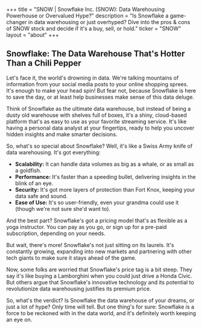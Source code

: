 +++
title = "SNOW |  Snowflake Inc. (SNOW): Data Warehousing Powerhouse or Overvalued Hype?"
description = "Is Snowflake a game-changer in data warehousing or just overhyped? Dive into the pros & cons of SNOW stock and decide if it's a buy, sell, or hold."
ticker = "SNOW"
layout = "about"
+++

        


## Snowflake: The Data Warehouse That's Hotter Than a Chili Pepper

Let's face it, the world's drowning in data. We're talking mountains of information from your social media posts to your online shopping sprees. It's enough to make your head spin! But fear not, because Snowflake is here to save the day, or at least help businesses make sense of this data deluge.

Think of Snowflake as the ultimate data warehouse, but instead of being a dusty old warehouse with shelves full of boxes, it's a shiny, cloud-based platform that's as easy to use as your favorite streaming service. It's like having a personal data analyst at your fingertips, ready to help you uncover hidden insights and make smarter decisions.

So, what's so special about Snowflake? Well, it's like a Swiss Army knife of data warehousing. It's got everything:

* **Scalability:** It can handle data volumes as big as a whale, or as small as a goldfish.
* **Performance:** It's faster than a speeding bullet, delivering insights in the blink of an eye.
* **Security:** It's got more layers of protection than Fort Knox, keeping your data safe and sound.
* **Ease of Use:** It's so user-friendly, even your grandma could use it (though we're not sure she'd want to).

And the best part? Snowflake's got a pricing model that's as flexible as a yoga instructor. You can pay as you go, or sign up for a pre-paid subscription, depending on your needs. 

But wait, there's more! Snowflake's not just sitting on its laurels. It's constantly growing, expanding into new markets and partnering with other tech giants to make sure it stays ahead of the game.

Now, some folks are worried that Snowflake's price tag is a bit steep. They say it's like buying a Lamborghini when you could just drive a Honda Civic. But others argue that Snowflake's innovative technology and its potential to revolutionize data warehousing justifies its premium price.

So, what's the verdict? Is Snowflake the data warehouse of your dreams, or just a lot of hype? Only time will tell. But one thing's for sure: Snowflake is a force to be reckoned with in the data world, and it's definitely worth keeping an eye on. 

        